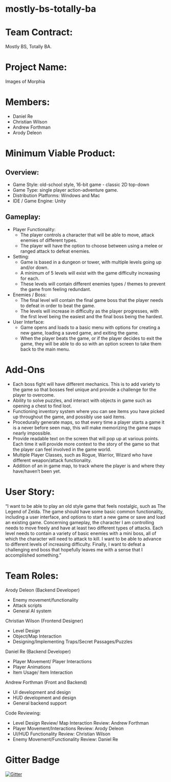# mostly-bs-totally-ba

Team Contract: 
=========
Mostly BS, Totally BA.

Project Name: 
=========
Images of Morphia

Members: 
========
* Daniel Re
* Christian Wilson
* Andrew Forthman
* Arody Deleon



Minimum Viable Product:
=========================
Overview:
-------------------------
* Game Style: old-school style, 16-bit game - classic 2D top-down 
* Game Type: single player action-adventure game. 
* Distribution Platforms:  Windows and Mac
* IDE / Game Engine: Unity

Gameplay:
-------------------------
* Player Functionality:
	* The player controls a character that will be able to move, attack enemies of different types.
	* The player will have the option to choose between using a melee or ranged attack to defeat enemies.
* Setting:
	* Game is based in a dungeon or tower, with multiple levels going up and/or down.
	* A minimum of 5 levels will exist with the game difficulty increasing for each.
	* These levels will contain different enemies types / themes to prevent the game from feeling redundant. 
* Enemies / Boss:
	* The final level will contain the final game boss that the player needs to defeat in order to beat the game. 
	* The levels will increase in difficulty as the player progresses, with the first level being the easiest and the final boss being the hardest. 
* User Interface:
	* Game opens and loads to a basic menu with options for creating a new game,  loading a saved game, and exiting the game.
	* When the player beats the game, or if the player decides to exit the game, they will be able to do so with an option screen to take them back to the main menu.






Add-Ons
=========
* Each boss fight will have different mechanics. This is to add variety to the game so that bosses feel unique and provide a challenge for the player to overcome.
* Ability to solve puzzles, and interact with objects in game such as opening a chest to find loot.
* Functioning inventory system where you can see items you have picked up throughout the game, and possibly use said items.
* Procedurally generate maps, so that every time a player starts a game it is a never before seen map, this will make memorizing the game maps nearly impossible.
* Provide readable text on the screen that will pop up at various points. Each time it will provide more context to the story of the game so that the player can feel involved in the game world.
* Multiple Player Classes, such as Rogue, Warrior, Wizard who have different weapon/attack functionality.
* Addition of an in game map, to track where the player is and where they have/haven’t been yet.


User Story:
============
“I want to be able to play an old style game that feels nostalgic, such as The Legend of Zelda. The game should have some basic common functionality, including a user interface, and options to start a new game or save and load an existing game. Concerning gameplay, the character I am controlling needs to move freely and have at least two different types of attacks. Each level needs to contain a variety of basic enemies with a mini boss, all of which the character will need to attack to kill. I want to be able to advance to different levels of increasing difficulty. Finally, I want to defeat a challenging end boss that hopefully leaves me with a sense that I accomplished something.”   




Team Roles:
==============
Arody Deleon (Backend Developer)
* Enemy movement/functionality
* Attack scripts
* General AI system


Christian Wilson (Frontend Designer)
* Level Design
* Object/Map Interaction
* Designing/Implementing Traps/Secret Passages/Puzzles

Daniel Re (Backend Developer)
* Player Movement/ Player Interactions
* Player Animations
* Item Usage/ Item Interaction


Andrew Forthman (Front and Backend)
* UI development and design
* HUD development and design
* General backend support


Code Reviewing:
* Level Design Review/ Map Interaction Review: Andrew Forthman
* Player Movement/Interactions Review: Arody Deleon
* UI/HUD Functionality Review: Christian Wilson
* Enemy Movement/Functionality Review: Daniel Re





Gitter Badge
==============
[![Gitter](https://badges.gitter.im/Join%20Chat.svg)](https://gitter.im/MostlyBSTotallyBA/Project_Discussion?utm_source=badge&utm_medium=badge&utm_campaign=pr-badge&utm_content=badge)
